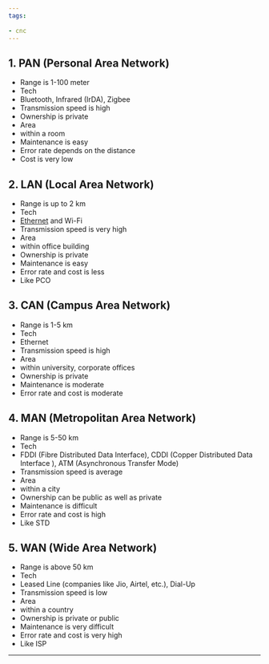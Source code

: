 ```yaml
---
tags:
  
- cnc
---
```

## 1. PAN (Personal Area Network)

- Range is 1-100 meter
- Tech 
- Bluetooth, Infrared (IrDA), Zigbee
- Transmission speed is high
- Ownership is private
- Area 
- within a room
- Maintenance is easy
- Error rate depends on the distance
- Cost is very low

## 2. LAN (Local Area Network)

- Range is up to 2 km
- Tech 
- [Ethernet](Ethernet) and Wi-Fi
- Transmission speed is very high
- Area 
- within office building
- Ownership is private
- Maintenance is easy
- Error rate and cost is less
- Like PCO

## 3. CAN (Campus Area Network)

- Range is 1-5 km
- Tech 
- Ethernet
- Transmission speed is high
- Area 
- within university, corporate offices
- Ownership is private
- Maintenance is moderate
- Error rate and cost is moderate

## 4. MAN (Metropolitan Area Network)

- Range is 5-50 km
- Tech 
- FDDI (Fibre Distributed Data Interface), CDDI (Copper Distributed Data Interface ), ATM (Asynchronous Transfer Mode)
- Transmission speed is average
- Area 
- within a city
- Ownership can be public as well as private
- Maintenance is difficult
- Error rate and cost is high
- Like STD

## 5. WAN (Wide Area Network)

- Range is above 50 km
- Tech 
- Leased Line (companies like Jio, Airtel, etc.), Dial-Up
- Transmission speed is low
- Area 
- within a country
- Ownership is private or public
- Maintenance is very difficult
- Error rate and cost is very high
- Like ISP

---
